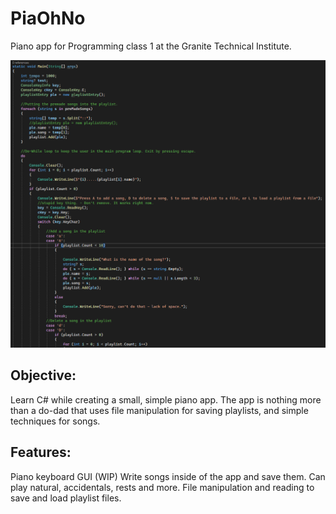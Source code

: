 # PiaOhNo
Piano app for Programming class 1 at the Granite Technical Institute. 

![src screenshot](https://github.com/Who-Am-Idk/PiaOhNo/blob/main/images/playlist.png?raw=true)

## Objective:
Learn C# while creating a small, simple piano app. The app is nothing more than a do-dad that uses file manipulation for saving playlists, and simple techniques for songs.

## Features:
Piano keyboard GUI (WIP)
Write songs inside of the app and save them.
Can play natural, accidentals, rests and more.
File manipulation and reading to save and load playlist files.
